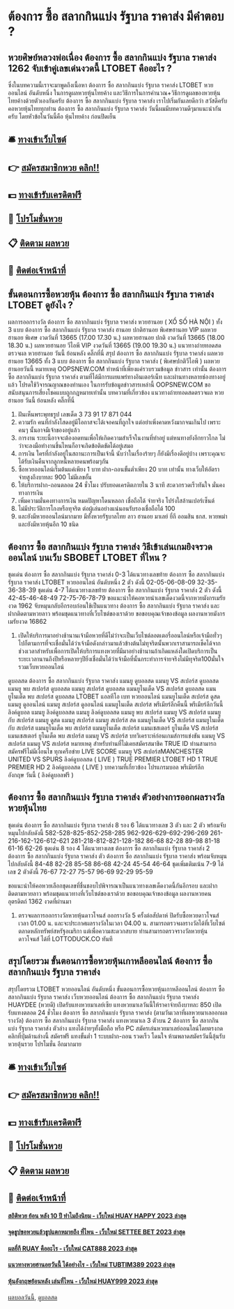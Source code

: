 # ต้องการ ซื้อ สลากกินแบ่ง รัฐบาล ราคาส่ง มีคำตอบ ?
## หวยศิษย์หลวงพ่อเนื่อง ต้องการ ซื้อ สลากกินแบ่ง รัฐบาล ราคาส่ง 1262 จับเข้าคู่เลขเด่นงวดนี้ LTOBET คืออะไร ?
ซึ่งในบทความนี้เราจะมาพูดถึงเนื้อหา ต้องการ ซื้อ สลากกินแบ่ง รัฐบาล ราคาส่ง LTOBET หวยออนไลน์ อันดับหนึ่ง ในการดูผลหวยหุ้นไทยค้าง และวิธีการในการคำนวณ+วิธีการดูผลของหวยหุ้นไทยค้างด้วยตัวเองกันครับ ต้องการ ซื้อ สลากกินแบ่ง รัฐบาล ราคาส่ง เราไปเริ่มกันเลยดีกว่า
สวัสดีครับคอหวยหุ้นไทยทุกท่าน ต้องการ ซื้อ สลากกินแบ่ง รัฐบาล ราคาส่ง วันนี้ผมมีบทความดีๆมาแนะนำกันครับ โดยหัวข้อในวันนี้คือ หุ้นไทยค้าง ก่อนปิดเย็น

## 🛎 [ทางเข้าเว็บไซต์](https://bit.ly/3BG5bNw)
## 👉 [สมัครสมาชิกหวย คลิก!!](https://bit.ly/3BG5bNw)
## 💵 [ทางเข้ารับเครดิตฟรี](https://bit.ly/3C3mvgS)
## 👑 [โปรโมชั่นหวย](https://bit.ly/3C3mvgS)
## 📋 [ติดตาม ผลหวย](https://bit.ly/3C3mvgS)
## 📱 [ติดต่อเจ้าหน้าที่](https://bit.ly/3C3mvgS)

## ขั้นตอนการซื้อหวยหุ้น ต้องการ ซื้อ สลากกินแบ่ง รัฐบาล ราคาส่ง LTOBET ดูยังไง ?
ผลการออกรางวัล ต้องการ ซื้อ สลากกินแบ่ง รัฐบาล ราคาส่ง หวยฮานอย ( XỔ SỐ HÀ NỘI ) ทั้ง 3 แบบ ต้องการ ซื้อ สลากกินแบ่ง รัฐบาล ราคาส่ง ฮานอย ปกติฮานอย พิเศษฮานอย VIP
ผลหวยฮานอย พิเศษ งวดวันที่ 13665 (17.00 17.30 น.)
ผลหวยฮานอย ปกติ งวดวันที่ 13665 (18.00 18.30 น.)
ผลหวยฮานอย วีไอพี VIP งวดวันที่ 13665 (19.00 19.30 น.)
 แนวทางถ่ายทอดสดตรวจผล หวยฮานอย วันนี้ ย้อนหลัง คลิ๊กที่นี่ 
สรุป ต้องการ ซื้อ สลากกินแบ่ง รัฐบาล ราคาส่ง ผลหวยฮานอย 13665 ทั้ง 3 แบบ ต้องการ ซื้อ สลากกินแบ่ง รัฐบาล ราคาส่ง ( พิเศษปกติวีไอพี ) ผลหวยฮานอยวันนี้
หมายเหตุ OOPSNEW.COM ทำหน้าที่เพียงแค่รวบรวมข้อมูล ข่าวสาร เท่านั้น ต้องการ ซื้อ สลากกินแบ่ง รัฐบาล ราคาส่ง ตามที่ได้มีการเผยแพร่ทางอินเตอร์เน็ท และผ่านทางหลายช่องทางอยู่แล้ว โปรดใช้วิจารณญาณของท่านเอง ในการรับข้อมูลข่าวสารเหล่านี้ OOPSNEW.COM ขอสนับสนุนการเสี่ยงโชคแบบถูกกฎหมายเท่านั้น
บทความที่เกี่ยวข้อง
แนวทางถ่ายทอดสดตรวจผล หวยฮานอย วันนี้ ย้อนหลัง คลิ๊กที่นี่
1. ฝันเห็นพระพุทธรูป เลขเด็ด 3 73 91 17 871 044
2. ความรัก คนที่กำลังโสดอยู่มีโอกาสจะได้เจอคนที่ถูกใจ แต่อย่าเพิ่งคาดหวังมากจนเกินไป เพราะคนๆ นั้นอาจมีเจ้าของอยู่แล้ว
3. การงาน ระยะนี้อาจจะต้องอดทนเพื่อให้เกิดความสำเร็จในงานที่ทำอยู่ แต่หนทางยังอีกยาวไกล ไม่ว่าจะลงมือทำงานชิ้นไหนก็อาจเกิดข้อติดขัดได้อยู่เสมอ
4. การเงิน ใครที่กำลังอยู่ในสถานะการเป็นเจ้านี้ นับว่าในเรื่องร้ายๆ ก็ยังมีเรื่องดีอยู่บ้าง เพราะคุณจะได้รับเงินคืนจากลูกหนี้หลายคนพร้อมๆกัน
5. ซื้อหวยออนไลน์เริ่มต้นแค่เพียง 1 บาท ฝาก-ถอนขั้นต่ำเพียง 20 บาท เท่านั้น ทางเว็บให้อัตราจ่ายสูงถึงบาทละ 900 ไม่มีเลขอั้น
6. ให้บริการฝาก-ถอนตลอด 24 ชั่วโมง ปรับยอดเครดิตภายใน 3 นาที สะดวกรวดเร็วทันใจ มั่นคงทางการเงิน
7. เพิ่มความมั่นคงทางการเงิน หมดปัญหาโดนหลอก เชื่อถือได้ จ่ายจริง โปร่งใสล้านเปอร์เซ็นต์
8. ไม่มีประวัติการโกงหรือทุจริต ต่อผู้เล่นอย่างแน่นอนรับรองเชื่อถือได้ 100
9. และยังมีหวยออนไลน์มากมาย มีทั้งหวยรัฐบาลไทย ลาว ฮานอย มาเลย์ ยี่กี ออมสิน ธกส. หวยพม่า และยังมีหวยหุ้นอีก 10 ชนิด

## ต้องการ ซื้อ สลากกินแบ่ง รัฐบาล ราคาส่ง วิธีเข้าเล่นเกมยิงจรวดออนไลน์ บนเว็บ SBOBET LTOBET ที่ไหน ?
ชุดเด่น ต้องการ ซื้อ สลากกินแบ่ง รัฐบาล ราคาส่ง 0-3 ได้แนวทางเลขท้าย ต้องการ ซื้อ สลากกินแบ่ง รัฐบาล ราคาส่ง LTOBET หวยออนไลน์ อันดับหนึ่ง 2 ตัว ดังนี้
02-05-06-08-09
32-35-36-38-39
ชุดเด่น 4-7 ได้แนวทางเลขท้าย ต้องการ ซื้อ สลากกินแบ่ง รัฐบาล ราคาส่ง 2 ตัว ดังนี้
42-45-46-48-49
72-75-76-78-79
ขอแนะนำให้คอหวยนำเลขเด็ดงวดนี้จากหวยมังกรเมรัยงวด 1962 จับหมุนกลับอีกรอบก่อนใช้เป็นแนวทาง ต้องการ ซื้อ สลากกินแบ่ง รัฐบาล ราคาส่ง และฝากติดตามหวยลาว พร้อมชุดแนวทางที่เว็บไซต์ของเราด้วย
ขอขอบคุณเจ้าของข้อมูล
ผลงานหวยมังกรเมรัยงวด 16862

1. เปิดให้บริการมาอย่างช้านานเจ้ามือหวยที่ดีไม่ว่าจะเป็นเว็บไซต์ลอตเตอรี่ออนไลน์หรือเจ้ามือทั่วๆไปก็ตามการที่จะเชื่อมั่นได้ว่าเจ้ามือดังกล่าวมาแล้วข้างต้นไม่ทุจริตนั้นพวกเราสามารถเช็คได้จากช่วงเวลาสำหรับเพื่อการเปิดให้บริการแทงหวยที่มีมาอย่างช้านานถ้าเกิดแหล่งใดเปิดบริการเป็นระยะเวลานานถึงปีหรือหลายๆปียิ่งเชื่อมั่นได้ว่าเจ้ามือที่นั้นกระทำการจ่ายจริงไม่มีทุจริต100มั่นใจ รวมเว็บหวยออนไลน์

ดูบอลสด ต้องการ ซื้อ สลากกินแบ่ง รัฐบาล ราคาส่ง แมนยู ดูบอลสด แมนยู VS สเปอร์ส ดูบอลสด แมนยู พบ สเปอร์ส ดูบอลสด แมนยู สเปอร์ส ดูบอลสด แมนยูไนเต็ด VS สเปอร์ส ดูบอลสด แมนยูไนเต็ด พบ สเปอร์ส ดูบอลสด LTOBET แอลทีโอ เบท หวยออนไลน์ แมนยูไนเต็ด สเปอร์ส ดูสด แมนยู ดูออนไลน์ แมนยู สเปอร์ส ดูออนไลน์ แมนยูไนเต็ด สเปอร์ส พรีเมียร์ลีกคืนนี้ พรีเมียร์ลีกวันนี้ ลิงค์ดูบอล แมนยู ลิงค์ดูบอลสด แมนยู ลิงค์ดูบอลสด แมนยู พบ สเปอร์ส แมนยู VS สเปอร์ส แมนยู กับ สเปอร์ส แมนยู ดูสด แมนยู สเปอร์ส แมนยู สเปอร์ส สด แมนยูไนเต็ด VS สเปอร์ส แมนยูไนเต็ด กับ สเปอร์ส แมนยูไนเต็ด พบ สเปอร์ส แมนยูไนเต็ด สเปอร์ส แมนเชสเตอร์ ยูไนเต็ด VS สเปอร์ส แมนเชสเตอร์ ยูไนเต็ด พบ สเปอร์ส
แมนยู VS สเปอร์ส
บทวิเคราะห์ก่อนเกมส์การแข่งขัน แมนยู VS สเปอร์ส
แมนยู VS สเปอร์ส
หมายเหตุ สำหรับท่านที่ไม่เคยสมัครสมาชิค TRUE ID ท่านสามารถ สมัครฟรีไม่มีเงื่อนไข ทุกเครือข่าย
LIVE SCORE แมนยู VS สเปอร์สMANCHESTER UNITED VS SPURS
ลิงค์ดูบอลสด ( LIVE )
 TRUE PREMIER LTOBET HD 1 
 TRUE PREMIER HD 2 
 ลิงค์ดูบอลสด ( LIVE ) 
บทความที่เกี่ยวข้อง
โปรแกรมบอล พรีเมียร์ลีก อังกฤษ วันนี้ ( ลิงค์ดูบอลฟรี )

## ต้องการ ซื้อ สลากกินแบ่ง รัฐบาล ราคาส่ง ตัวอย่างการออกผลรางวัลหวยหุ้นไทย
ชุดเด่น ต้องการ ซื้อ สลากกินแบ่ง รัฐบาล ราคาส่ง 8 รอง 6 ได้แนวทางเลข 3 ตัว และ 2 ตัว พร้อมจับหมุนไปกลับดังนี้
582-528-825-852-258-285
962-926-629-692-296-269
261-216-162-126-612-621
281-218-812-821-128-182
86-68
82-28
89-98
81-18
61-16
62-26
ชุดเด่น 8 รอง 4 ได้แนวทางเลข ต้องการ ซื้อ สลากกินแบ่ง รัฐบาล ราคาส่ง 2 ต้องการ ซื้อ สลากกินแบ่ง รัฐบาล ราคาส่ง ตัว ต้องการ ซื้อ สลากกินแบ่ง รัฐบาล ราคาส่ง พร้อมจับหมุนไปกลับดังนี้
84-48
82-28
85-58
86-68
42-24
45-54
46-64
ชุดเพิ่มเติมเน้น 7-9 ได้เลข 2 ตัวดังนี้
76-67
72-27
75-57
96-69
92-29
95-59

ขอแนะนำให้คอหวยเลือกชุดเลขที่ชื่นชอบไปพิจารณาเป็นแนวทางเลขเด็ดงวดนี้กันอีกรอบ และฝากติดตามหวยลาว พร้อมชุดแนวทางที่เว็บไซต์ของเราด้วย
ขอขอบคุณเจ้าของข้อมูล
ผลงานหวยคนอุตรดิตถ์ 1362 งวดที่ผ่านมา
1. ตรวจผลการออกรางวัลหวยหุ้นดาวโจนส์ ออกรางวัล 5 ครั้งต่อสัปดาห์ ปิดรับซื้อหวยดาวโจนส์เวลา 01.00 น. และจะประกาศผลรางวัลในเวลา 04.00 น. สามารถตรวจผลรางวัลได้ที่เว็บไซต์ตลาดหลักทรัพย์สหรัฐอเมริกา แต่เพื่อความสะดวกสบาย ท่านสามารถตรวจรางวัลหวยหุ้นดาวโจนส์ ได้ที่ LOTTODUCK.CO ทันที

## สรุปโดยรวม ขั้นตอนการซื้อหวยหุ้นเกาหลีออนไลน์ ต้องการ ซื้อ สลากกินแบ่ง รัฐบาล ราคาส่ง
สรุปโดยรวม LTOBET หวยออนไลน์ อันดับหนึ่ง ขั้นตอนการซื้อหวยหุ้นเกาหลีออนไลน์ ต้องการ ซื้อ สลากกินแบ่ง รัฐบาล ราคาส่ง เว็บหวยออนไลน์ ต้องการ ซื้อ สลากกินแบ่ง รัฐบาล ราคาส่ง HUAYDEE (หวยดี) เปิดรับแทงหวยมาเลย์เซีย แทงหวยมาเลวันนี้ให้ราคาจ่ายถึงบาทละ 850 เปิดรับแทงตลอด 24 ชั่วโมง ต้องการ ซื้อ สลากกินแบ่ง รัฐบาล ราคาส่ง (ตามวันเวลาที่ผลหวยมาเลออกผลรางวัล) ต้องการ ซื้อ สลากกินแบ่ง รัฐบาล ราคาส่ง แทงหวยมาเล 3 ตัวบน 2 ต้องการ ซื้อ สลากกินแบ่ง รัฐบาล ราคาส่ง ตัวล่าง แทงได้ง่ายๆทั้งมือถือ หรือ PC สมัครเล่นหวยมาเลย์ออนไลน์โดยตรงกดคลิกที่ปุ่มด้านล่างนี้ สมัครฟรี แทงขั้นต่ำ 1 ระบบฝาก-ถอน รวดเร็ว โดนใจ ห้ามพลาดสมัครวันนี้ลุ้นรับ หวยลุ้นรวย โปรโมชั่น อีกมากมาย

## 🛎 [ทางเข้าเว็บไซต์](https://bit.ly/3BG5bNw)
## 👉 [สมัครสมาชิกหวย คลิก!!](https://bit.ly/3BG5bNw)
## 💵 [ทางเข้ารับเครดิตฟรี](https://bit.ly/3C3mvgS)
## 👑 [โปรโมชั่นหวย](https://bit.ly/3C3mvgS)
## 📋 [ติดตาม ผลหวย](https://bit.ly/3C3mvgS)
## 📱 [ติดต่อเจ้าหน้าที่](https://bit.ly/3C3mvgS)

#### [สถิติหวย ย้อน หลัง 10 ปี ทำไมถึงนิยม - เว็บใหม่ HUAY HAPPY 2023 ล่าสุด](https://atom.io/themes/สถิติหวย%20ย้อน%20หลัง%2010%20ปี%20ทำไมถึงนิยม%20-%20เว็บใหม่%20huay%20happy%202023%20ล่าสุด)
#### [จุดธูปขอหวยแล้วธูปแตกหมายถึง ที่ไหน - เว็บใหม่ SETTEE BET 2023 ล่าสุด](https://atom.io/themes/จุดธูปขอหวยแล้วธูปแตกหมายถึง%20ที่ไหน%20-%20เว็บใหม่%20settee%20bet%202023%20ล่าสุด)
#### [ผลยี่กี RUAY คืออะไร - เว็บใหม่ CAT888 2023 ล่าสุด](https://atom.io/themes/ผลยี่กี%20ruay%20คืออะไร%20-%20เว็บใหม่%20cat888%202023%20ล่าสุด)
#### [แนวทางหวยฮานอยวันนี้ ได้อย่างไร - เว็บใหม่ TUBTIM389 2023 ล่าสุด](https://atom.io/themes/แนวทางหวยฮานอยวันนี้%20ได้อย่างไร%20-%20เว็บใหม่%20tubtim389%202023%20ล่าสุด)
#### [หุ้นอังกฤษย้อนหลัง เล่นที่ไหน - เว็บใหม่ HUAY999 2023 ล่าสุด](https://atom.io/themes/หุ้นอังกฤษย้อนหลัง%20เล่นที่ไหน%20-%20เว็บใหม่%20huay999%202023%20ล่าสุด)

[ผลบอลวันนี้](https://siamsport.tv "ผลบอลวันนี้"), [ดูบอลสด](https://siamsport.tv/ดูบอลสด "ดูบอลสด")